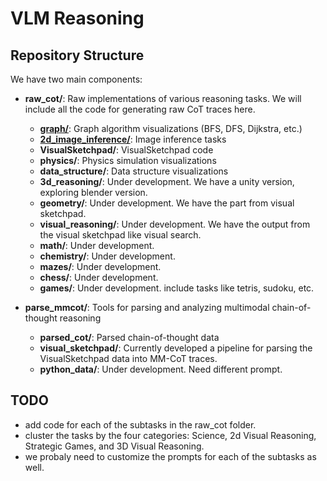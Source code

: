 # VLM Reasoning

## Repository Structure

We have two main components:

- **raw_cot/**: Raw implementations of various reasoning tasks. We will include all the code for generating raw CoT
  traces here. 
  - [**graph/**](raw_cot/graph/README.md): Graph algorithm visualizations (BFS, DFS, Dijkstra, etc.)
  - [**2d_image_inference/**](raw_cot/2d_image_inference/README.md): Image inference tasks
  - **VisualSketchpad/**: VisualSketchpad code
  - **physics/**: Physics simulation visualizations
  - **data_structure/**: Data structure visualizations
  - **3d_reasoning/**: Under development. We have a unity version, exploring blender version. 
  - **geometry/**: Under development. We have the part from visual sketchpad. 
  - **visual_reasoning/**: Under development. We have the output from the visual sketchpad like visual search.
  - **math/**: Under development.
  - **chemistry/**: Under development.
  - **mazes/**: Under development. 
  - **chess/**: Under development.
  - **games/**: Under development. include tasks like tetris, sudoku, etc.

- **parse_mmcot/**: Tools for parsing and analyzing multimodal chain-of-thought reasoning
  - **parsed_cot/**: Parsed chain-of-thought data
  - **visual_sketchpad/**: Currently developed a pipeline for parsing the VisualSketchpad data into MM-CoT traces.
  - **python_data/**: Under development. Need different prompt.


## TODO

- add code for each of the subtasks in the raw_cot folder.
- cluster the tasks by the four categories: Science, 2d Visual Reasoning, Strategic Games, and 3D Visual Reasoning.
- we probaly need to customize the prompts for each of the subtasks as well.

